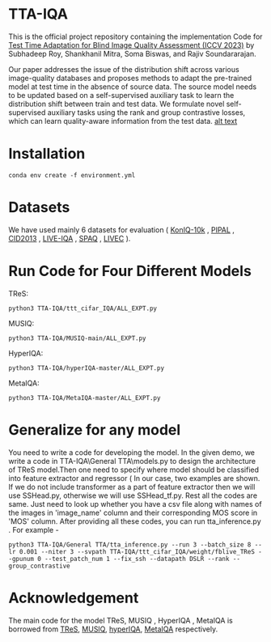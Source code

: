 # TTA-IQA
This is the official project  repository containing the implementation Code for [Test Time Adaptation for Blind Image Quality Assessment (ICCV 2023)](https://arxiv.org/pdf/2307.14735.pdf) by Subhadeep Roy, Shankhanil Mitra, Soma Biswas, and Rajiv Soundararajan.  

Our paper addresses the issue of the distribution shift across various image-quality databases and proposes methods to adapt the pre-trained model at test time in the absence of source data. The source model needs to be updated based on a self-supervised auxiliary task to learn the distribution shift between train and test data. We formulate novel self-supervised auxiliary tasks using the rank and group contrastive losses, which can learn quality-aware information from the test data.
[alt text](https://github.com/subhadeeproy2000/TTA-IQA/blob/main/blocknew.png)
# Installation 
```
conda env create -f environment.yml
```
# Datasets
We have used mainly 6 datasets for evaluation ( [KonIQ-10k](http://database.mmsp-kn.de/koniq-10k-database.html) , [PIPAL](https://github.com/HaomingCai/PIPAL-dataset) , [CID2013](https://zenodo.org/record/2647033) , [LIVE-IQA](https://live.ece.utexas.edu/research/quality/subjective.htm) , [SPAQ](https://github.com/h4nwei/SPAQ) , [LIVEC](https://live.ece.utexas.edu/research/ChallengeDB/) ).
# Run Code for Four Different Models
TReS:
```
python3 TTA-IQA/ttt_cifar_IQA/ALL_EXPT.py
```
MUSIQ:
```
python3 TTA-IQA/MUSIQ-main/ALL_EXPT.py
```
HyperIQA:
```
python3 TTA-IQA/hyperIQA-master/ALL_EXPT.py
```
MetaIQA:
```
python3 TTA-IQA/MetaIQA-master/ALL_EXPT.py
```
# Generalize for any model
You need to write a code for developing the model. In the given demo, we write a code in TTA-IQA\General TTA\models.py to design the architecture of TReS model.Then one need to specify where model should be classified into feature extractor and regressor ( In our case, two examples are shown. If we do not include transformer as a part of feature extractor then we will use SSHead.py, otherwise we will use SSHead_tf.py. Rest all the codes are same. Just need to look up whether you have a csv file along with names of the images in 'image_name' column and their corresponding MOS score in 'MOS' column. After providing all these codes, you can run tta_inference.py . For example -
```
python3 TTA-IQA/General TTA/tta_inference.py --run 3 --batch_size 8 --lr 0.001 --niter 3 --svpath TTA-IQA/ttt_cifar_IQA/weight/fblive_TReS --gpunum 0 --test_patch_num 1 --fix_ssh --datapath DSLR --rank --group_contrastive
```

# Acknowledgement 
The main code for the model TReS, MUSIQ , HyperIQA , MetaIQA is borrowed from [TReS](https://github.com/isalirezag/TReS), [MUSIQ](https://github.com/anse3832/MUSIQ), [hyperIQA](https://github.com/SSL92/hyperIQA), [MetaIQA](https://github.com/zhuhancheng/MetaIQA) respectively.
